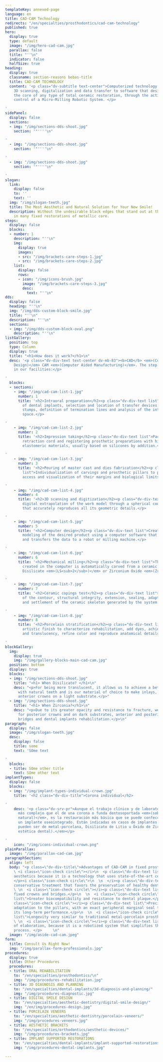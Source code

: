 ```yaml
---
templateKey: annexed-page
language: en
title: CAD-CAM Technology
redirects: "/en/specialties/prosthodontics/cad-cam-technology"
published: true
hero:
  display: true
  type: default
  image: "/img/hero-cad-cam.jpg"
  parallax: false
  title: "''\n"
  indicator: false
  halfSize: true
heading:
  display: true
  classname: section-reasons bebas-title
  title: CAD-CAM TECHNOLOGY
  content: '<p class="dv-subtitle text-center">Computerized technology that allows
    3D scanning, digitalization and data transfer to software that designs and builds
    the core of any type of total ceramic restoration, through the activation and
    control of a Micro-Milling Robotic System. </p>

'
sidePanel:
  display: false
  sections:
  - img: "/img/sections-dds-shoot.jpg"
    section: '"''''\n"

'
  - img: "/img/sections-dds-shoot.jpg"
    section: '"''''\n"

'
  - img: "/img/sections-dds-shoot.jpg"
    section: '"''''\n"

'
slogan:
  link:
    display: false
    to: ''
    text: ''
  img: "/img/slogan-teeth.jpg"
  title: The Most Aesthetic and Natural Solution for Your New Smile!
  description: Without the undesirable black edges that stand out at the gum level
    in many fixed restorations of metallic core.
steps:
  display: false
  blocks:
  - number: 1
    description: "''\n"
    img:
      display: true
      images:
      - src: "/img/brackets-care-steps-1.jpg"
      - src: "/img/brackets-care-steps-2.jpg"
    list:
      display: false
      rows:
      - icon: "/img/icons-brush.jpg"
        image: "/img/brackets-care-steps-3.jpg"
        desc:
          text: "''\n"
dds:
  display: false
  heading: "''\n"
  img: "/img/dds-custom-block-smile.jpg"
  title: "''\n"
  description: "''\n"
  sections:
  - img: "/img/dds-custom-block-oval.png"
    description: "''\n"
listGallery:
  position: top
  type: Column
  display: true
  title: "<h1>How does it work?</h1>\n"
  desc: '<p class="dv-div-text text-center dv-mb-83"><b>CAD</b> <em>(Computer Aided
    Design)</em> CAM <em>(Computer Aided Manufacturing)</em>. The step by step process
    in our facilities:</p>

'
  blocks:
  - sections:
    - img: "/img/cad-cam-list-1.jpg"
      number: 1
      title: '<h2>Intraoral preparation</h2><p class="dv-div-text list">Exposition
        of dental implants, selection and location of transfer devices, carving of
        stumps, definition of termination lines and analysis of the interocclusal
        space.</p>

'
    - img: "/img/cad-cam-list-2.jpg"
      number: 2
      title: '<h2>Impression taking</h2><p class="dv-div-text list">Packaging of the
        retraction cord and registering prosthetic preparations with high fidelity
        elastomeric materials, usually based on silicones by addition.</p>

'
    - img: "/img/cad-cam-list-3.jpg"
      number: 3
      title: '<h2>Pouring of master cast and dies fabrication</h2><p class="dv-div-text
        list">Individualization of carvings and prosthetic pillars to provide better
        access and visualization of their margins and biological limits.</p>

'
    - img: "/img/cad-cam-list-4.jpg"
      number: 4
      title: '<h2>3D scanning and digitization</h2><p class="dv-div-text list">Three-dimensional
        digital extrapolation of the work model through a spherical coordinate system
        that accurately reproduces all its geometric details.</p>

'
    - img: "/img/cad-cam-list-5.jpg"
      number: 5
      title: '<h2>Computer design</h2><p class="dv-div-text list">Creation and 3D
        modeling of the desired product using a computer software that draws the infrastructure
        and transfers the data to a robot or milling machine.</p>

'
    - img: "/img/cad-cam-list-6.jpg"
      number: 6
      title: '<h2>Mechanical milling</h2><p class="dv-div-text list">The restoration
        created in the computer is automatically carved from a ceramic block of Lithium
        Disilicate <em>(LS<sub>2</sub>)</em> or Zirconium Oxide <em>(ZrO<sub>2</sub>)</em>.</p>

'
    - img: "/img/cad-cam-list-7.jpg"
      number: 7
      title: '<h2>Ceramic copings test</h2><p class="dv-div-text list">Verification
        of the contour, structural integrity, extension, sealing, adaptation, stability
        and settlement of the ceramic skeleton generated by the system.</p>

'
    - img: "/img/cad-cam-list-8.jpg"
      number: 8
      title: '<h2>Porcelain stratification</h2><p class="dv-div-text list">Manual
        artistic finish to characterize rehabilitation, add dyes, achieve polychromatism
        and translucency, refine color and reproduce anatomical details.</p>

'
blockGallery:
  img:
    display: true
    img: "/img/gallery-blocks-main-cad-cam.jpg"
  position: bottom
  display: true
  blocks:
  - img: "/img/sections-dds-shoot.jpg"
    title: "<h1> When Disilicate? </h1>\n"
    desc: "<p>For being more translucent, it allows us to achieve a better mimicry
      with natural teeth and is our material of choice to make inlays, veneers and
      anterior crowns on a light substrate.</p>"
  - img: "/img/sections-dds-shoot.jpg"
    title: "<h1> When Zirconia?</h1>\n"
    desc: "<p>Due to its greater opacity and resistance to fracture, we indicate it
      for posterior crowns and on dark substrates, anterior and posterior ceramic
      bridges and dental implants rehabilitation.</p>\n"
paragraph:
  display: false
  image: "/img/slogan-teeth.jpg"
  desc:
    display: false
    title: some
    text: 'SOme text

'
  blocks:
  - title: SOme other title
    text: SOme other text
implantTypes:
  display: false
  blocks:
  - img: "/img/implant-types-individual-crown.jpg"
    title: '<h2 class="dv-div-title">Corona individual</h2>

'
    desc: '<p class="dv-srv-pr">Aunque el trabajo clínico y de laboratorio es mucho
      más complejo que el de una corona o funda dentosoportada <em>(sobre un diente
      natural)</em>, es la restauración más básica que se puede confeccionar sobre
      un implante oseointegrado. Están indicadas en casos de implantes unitarios y
      pueden ser de metal-porcelana, Disilicato de Litio u Óxido de Zirconio <em>(alta
      estética dental).</em></p>

'
    icon: "/img/icons-individual-crown.png"
plainParallax:
  image: "/img/parallax-cad-cam.jpg"
paragraphSection:
  align: left
  body: "<p class=\"dv-div-title\">Advantages of CAD-CAM in fixed prosthodontics</p>\n
    \ <i class=\"icon-check circle\"></i>\n  <p class=\"dv-div-text list\">High dental
    aesthetics because it is a technology that uses state-of-the-art ceramic systems.
    </p><i class=\"icon-check circle\">\n  \n  </i><p class=\"dv-div-text list\">More
    conservative treatment that favors the preservation of healthy dental tissue.</p>\n
    \ \n  <i class=\"icon-check circle\"></i><p class=\"dv-div-text list\">100% metal-free
    fixed crowns and bridges.</p>\n  \n  <i class=\"icon-check circle\"></i><p class=\"dv-div-text
    list\">Greater biocompatibility and resistance to dental plaque.</p>\n  \n  <i
    class=\"icon-check circle\"></i><p class=\"dv-div-text list\">Precision in the
    adaptation to the pillars, with an exact peripheral marginal seal that guarantees
    its long-term performance.</p>\n  \n  <i class=\"icon-check circle\"></i><p class=\"dv-div-text
    list\">Longevity very similar to traditional metal-porcelain prostheses.</p>\n
    \ \n  <i class=\"icon-check circle\"></i><p class=\"dv-div-text list\">Rapidity
    of elaboration, because it is a robotized system that simplifies the laboratory
    process. </p>     \n"
  image: "/img/aside-cad-cam.jpeg"
form:
  title: Consult Us Right Now!
  img: "/img/parallax-form-professionals.jpg"
procedures:
  display: true
  title: Other Procedures
  procedures:
  - title: ORAL REHABILITATION
    to: "/en/specialties/prosthodontics/\n"
    img: "/img/procedures-rehabilitation.jpg"
  - title: 3D DIAGNOSIS AND PLANNING
    to: "/en/specialties/dental-implants/3d-diagnosis-and-planning/"
    img: "/img/procedures-diagnostic.jpg"
  - title: DIGITAL SMILE DESIGN
    to: "/en/specialties/aesthetic-dentistry/digital-smile-design/"
    img: "/en/img/procedures-design.jpg"
  - title: PORCELAIN VENEERS
    to: "/en/specialties/aesthetic-dentistry/porcelain-veneers/"
    img: "/img/procedures-veneers.jpg"
  - title: AESTHETIC BRACKETS
    to: "/en/specialties/orthodontics/aesthetic-devices/"
    img: "/img/procedures-brackets.jpg"
  - title: IMPLANT SUPPORTED RESTORATIONS
    to: "/en/specialties/dental-implants/implant-supported-restorations/"
    img: "/img/procedures-dental-implants.jpg"

---
```

